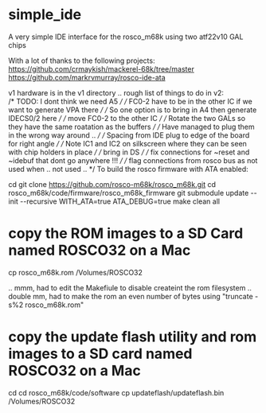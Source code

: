 # simple_ide
A very simple IDE interface for the rosco_m68k using two atf22v10 GAL chips

With a lot of thanks to the following projects:
https://github.com/crmaykish/mackerel-68k/tree/master
https://github.com/markrvmurray/rosco-ide-ata

v1 hardware is in the v1 directory .. rough list of things to do in v2:  
/* TODO: I dont think we need A5 */
/* FC0-2 have to be in the other IC if we want to generate VPA there */
/* So one option is to bring in A4 then generate IDECS0/2 here */
/* move FC0-2 to the other IC */
/* Rotate the two GALs so they have the same roatation as the buffers */
/* Have managed to plug them in the wrong way around .. */
/* Spacing from IDE plug to edge of the board for right angle */
/* Note IC1 and IC2 on silkscreen where they can be seen with chip holders in place */
/* bring in DS */
/* fix connections for ~reset and ~idebuf that dont go anywhere !!! */
/* flag connections from rosco bus as not used when .. not used .. */
To build the rosco firmware with ATA enabled:

cd
git clone https://github.com/rosco-m68k/rosco_m68k.git
cd rosco_m68k/code/firmware/rosco_m68k_firmware
git submodule update --init --recursive
WITH_ATA=true ATA_DEBUG=true make clean all

# copy the ROM images to a SD Card named ROSCO32 on a Mac
cp rosco_m68k.rom /Volumes/ROSCO32 

.. mmm, had to edit the Makefiule to disable createint the rom filesystem
.. double mm, had to make the rom an even number of bytes using "truncate -s%2 rosco_m68k.rom"

# copy the update flash utility and rom images to a SD card named ROSCO32 on a Mac
cd
cd rosco_m68k/code/software
cp updateflash/updateflash.bin /Volumes/ROSCO32 